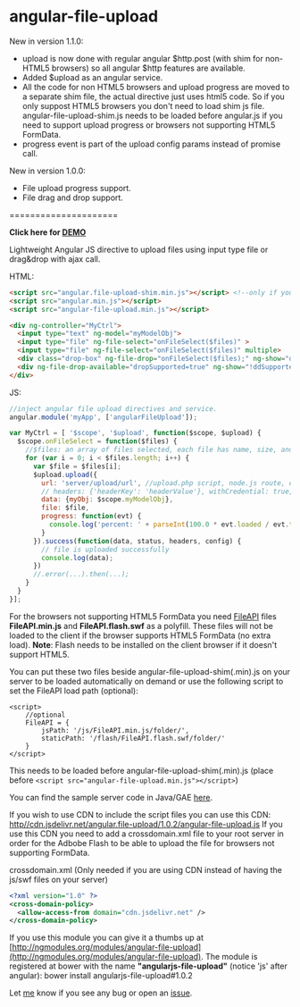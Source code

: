 angular-file-upload
===================

New in version 1.1.0:
* upload is now done with regular angular $http.post (with shim for non-HTML5 browsers) so all angular $http features are available.
* Added $upload as an angular service.
* All the code for non HTML5 browsers and upload progress are moved to a separate shim file, the actual directive just uses html5 code. So if you only suppost HTML5 browsers you don't need to load shim js file. angular-file-upload-shim.js needs to be loaded before angular.js if you need to support upload progress or browsers not supporting HTML5 FormData.
* progress event is part of the upload config params instead of promise call.

New in version 1.0.0:
* File upload progress support.
* File drag and drop support. 

=====================

**Click here for <a href="http://angular-file-upload.appspot.com/" target="_blank">DEMO</a>**

Lightweight Angular JS directive to upload files using input type file or drag&drop with ajax call.

HTML:
```html
<script src="angular.file-upload-shim.min.js"></script> <!--only if you need to support upload progress or non HTML5 FormData browsers-->
<script src="angular.min.js"></script>
<script src="angular-file-upload.min.js"></script>

<div ng-controller="MyCtrl">
  <input type="text" ng-model="myModelObj">
  <input type="file" ng-file-select="onFileSelect($files)" >
  <input type="file" ng-file-select="onFileSelect($files)" multiple>
  <div class="drop-box" ng-file-drop="onFileSelect($files);" ng-show="ddSupported">drop files here</div>
  <div ng-file-drop-available="dropSupported=true" ng-show="!ddSupported">HTML5 Drop File is not supported!</div>
</div>
```

JS:
```js
//inject angular file upload directives and service.
angular.module('myApp', ['angularFileUpload']);

var MyCtrl = [ '$scope', '$upload', function($scope, $upload) {
  $scope.onFileSelect = function($files) {
    //$files: an array of files selected, each file has name, size, and type.
    for (var i = 0; i < $files.length; i++) {
      var $file = $files[i];
      $upload.upload({
        url: 'server/upload/url', //upload.php script, node.js route, or servlet upload url
        // headers: {'headerKey': 'headerValue'}, withCredential: true,
        data: {myObj: $scope.myModelObj},
        file: $file,
        progress: function(evt) {
          console.log('percent: ' + parseInt(100.0 * evt.loaded / evt.total));
        }
      }).success(function(data, status, headers, config) {
        // file is uploaded successfully
        console.log(data);
      })
      //.error(...).then(...); 
    }
  }
}];
```


For the browsers not supporting HTML5 FormData you need [FileAPI](https://github.com/mailru/FileAPI) files **FileAPI.min.js** and **FileAPI.flash.swf** as a polyfill. These files will not be loaded to the client if the browser supports HTML5 FormData (no extra load).
**Note**: Flash needs to be installed on the client browser if it doesn't support HTML5. 

You can put these two files beside angular-file-upload-shim(.min).js on your server to be loaded automatically on demand or use the following script to set the FileAPI load path (optional):
```script
<script>
    //optional
    FileAPI = {
        jsPath: '/js/FileAPI.min.js/folder/',
        staticPath: '/flash/FileAPI.flash.swf/folder/'
    }
</script>
```
This needs to be loaded before angular-file-upload-shim(.min).js (place before `<script src="angular-file-upload.min.js"></script>`)

You can find the sample server code in Java/GAE [here](https://github.com/danialfarid/angular-file-upload/blob/master/src/com/df/angularfileupload/FileUpload.java).

If you wish to use CDN to include the script files you can use this CDN: [http//cdn.jsdelivr.net/angular.file-upload/1.0.2/angular-file-upload.js](//cdn.jsdelivr.net/angular.file-upload/1.0.2/angular-file-upload.js) 
If you use this CDN you need to add a crossdomain.xml file to your root server in order for the Adbobe Flash to be able to upload the file for browsers not supporting FormData.

crossdomain.xml (Only needed if you are using CDN instead of having the js/swf files on your server)
```crossdomain.xml
<?xml version="1.0" ?>
<cross-domain-policy>
  <allow-access-from domain="cdn.jsdelivr.net" />
</cross-domain-policy>
```

If you use this module you can give it a thumbs up at [http://ngmodules.org/modules/angular-file-upload](http://ngmodules.org/modules/angular-file-upload).
The module is registered at bower with the name **"angularjs-file-upload"** (notice 'js' after angular): bower install angularjs-file-upload#1.0.2

Let [me](mailto:danial.farid@gmail.com) know if you see any bug or open an [issue](https://github.com/danialfarid/angular-file-upload/issues).



